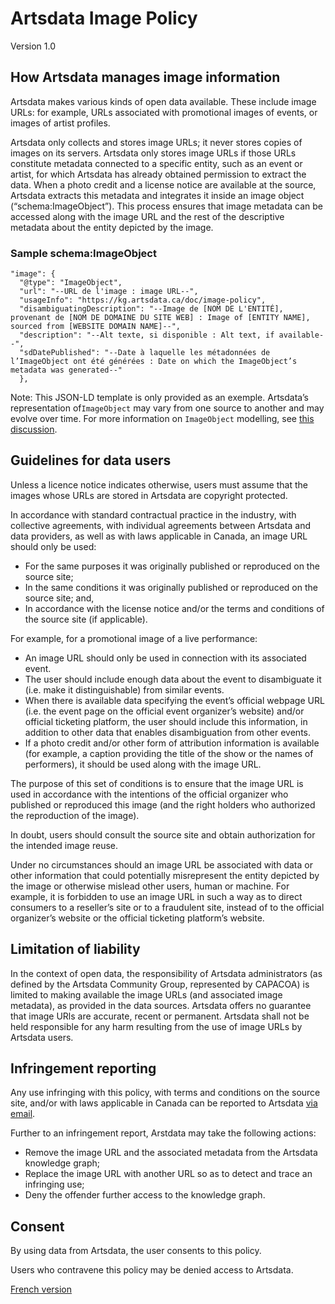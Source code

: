 # Artsdata Image Policy 
Version 1.0

## How Artsdata manages image information

Artsdata makes various kinds of open data available. These include image URLs: for example, URLs associated with promotional images of events, or images of artist profiles.

Artsdata only collects and stores image URLs; it never stores copies of images on its servers. Artsdata only stores image URLs if those URLs constitute metadata connected to a specific entity, such as an event or artist, for which Artsdata has already obtained permission to extract the data. When a photo credit and a license notice are available at the source, Artsdata extracts this metadata and integrates it inside an image object (“schema:ImageObject”). This process ensures that image metadata can be accessed along with the image URL and the rest of the descriptive metadata about the entity depicted by the image.

### Sample schema:ImageObject

```
"image": {
  "@type": "ImageObject",
  "url": "--URL de l'image : image URL--",
  "usageInfo": "https://kg.artsdata.ca/doc/image-policy",
  "disambiguatingDescription": "--Image de [NOM DE L'ENTITÉ], provenant de [NOM DE DOMAINE DU SITE WEB] : Image of [ENTITY NAME], sourced from [WEBSITE DOMAIN NAME]--",
  "description": "--Alt texte, si disponible : Alt text, if available--",
  "sdDatePublished": "--Date à laquelle les métadonnées de l’ImageObject ont été générées : Date on which the ImageObject’s metadata was generated--"
  },
```

Note: This JSON-LD template is only provided as an exemple. Artsdata’s representation of`ImageObject` may vary from one source to another and may evolve over time. For more information on `ImageObject` modelling, see [this discussion](https://github.com/culturecreates/artsdata-data-model/discussions/137).

## Guidelines for data users

Unless a licence notice indicates otherwise, users must assume that the images whose URLs are stored in Artsdata are copyright protected.

In accordance with standard contractual practice in the industry, with collective agreements, with individual agreements between Artsdata and data providers, as well as with laws applicable in Canada, an image URL should only be used:

- For the same purposes it was originally published or reproduced on the source site; 
- In the same conditions it was originally published or reproduced on the source site; and,
- In accordance with the license notice and/or the terms and conditions of the source site (if applicable).

For example, for a promotional image of a live performance:

- An image URL should only be used in connection with its associated event.
- The user should include enough data about the event to disambiguate it (i.e. make it distinguishable) from similar events.
- When there is available data specifying the event’s official webpage URL (i.e. the event page on the official event organizer’s website) and/or official ticketing platform, the user should include this information, in addition to other data that enables disambiguation from other events.
- If a photo credit and/or other form of attribution information is available (for example, a caption providing the title of the show or the names of performers), it should be used along with the image URL. 

The purpose of this set of conditions is to ensure that the image URL is used in accordance with the intentions of the official organizer who published or reproduced this image (and the right holders who authorized the reproduction of the image).

In doubt, users should consult the source site and obtain authorization for the intended image reuse.

Under no circumstances should an image URL be associated with data or other information that could potentially misrepresent the entity depicted by the image or otherwise mislead other users, human or machine. For example, it is forbidden to use an image URL in such a way as to direct consumers to a reseller’s site or to a fraudulent site, instead of to the official organizer’s website or the official ticketing platform’s website.

## Limitation of liability

In the context of open data, the responsibility of Artsdata administrators (as defined by the Artsdata Community Group, represented by CAPACOA) is limited to making available the image URLs (and associated image metadata), as provided in the data sources. Artsdata offers no guarantee that image URls are accurate, recent or permanent. Artsdata shall not be held responsible for any harm resulting from the use of image URLs by Artsdata users. 

## Infringement reporting

Any use infringing with this policy, with terms and conditions on the source site, and/or with laws applicable in Canada can be reported to Artsdata [via email](artsdata@capacoa.ca).

Further to an infringement report, Arstdata may take the following actions:

- Remove the image URL and the associated metadata from the Artsdata knowledge graph;
- Replace the image URL with another URL so as to detect and trace an infringing use;
- Deny the offender further access to the knowledge graph.

## Consent

By using data from Artsdata, the user consents to this policy.

Users who contravene this policy may be denied access to Artsdata.

[French version](https://kg.artsdata.ca/fr/doc/image-policy)

